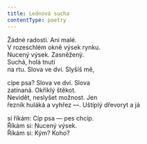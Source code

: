 ```yaml
---
title: Lednová sucha
contentType: poetry
---
```


<section>

Žádné radosti. Ani malé.  
V rozeschlém okně výsek rynku.  
Nucený výsek. Zasněžený.  
Suchá, holá tnutí  
na rtu. Slova ve dví. Slyšíš mě,

cípe psa? Slova ve dví. Slova  
zatínaná. Okřiklý štěkot.  
Nevidět, neslyšet možnost. Jen  
řezník huláká a vyhřez —. Uštíplý dřevoryt a já

si říkám: Cíp psa — pes chcíp.  
Říkám si: Nucený výsek.  
Říkám si: Kým? Koho?

</section>

